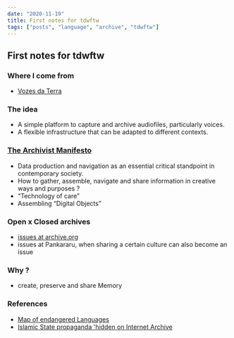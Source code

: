 ```yaml
---
date: "2020-11-19"
title: First notes for tdwftw
tags: ["posts", "language", "archive", "tdwftw"]
---
```


## First notes for tdwftw

### Where I come from
- [Vozes da Terra](https://www.albertoharres.com/#/vozes-da-terra)

### The idea
- A simple platform to capture and archive audiofiles, particularly voices.
- A flexible infrastructure that can be adapted to different contexts.

### [The Archivist Manifesto](/blog-eleventy/posts/archivist-manifesto/)
- Data production and navigation as an essential critical standpoint in contemporary society.
- How to gather, assemble, navigate and share information in creative ways and purposes ?
- “Technology of care”
- Assembling “Digital Objects”

### Open x Closed archives
- [issues at archive.org](https://www.bbc.com/news/technology-44112431)
- issues at Pankararu, when sharing a certain culture can also become an issue

### Why ?
- create, preserve and share Memory

### References

- [Map of endangered Languages](http://www.unesco.org/languages-atlas/en/statistics.html#:~:text=At%20least%2043%25%20of%20the,in%20the%20world%20are%20endangered.)
- [Islamic State propaganda 'hidden on Internet Archive](/blog-eleventy/posts/is-internet-archive/)